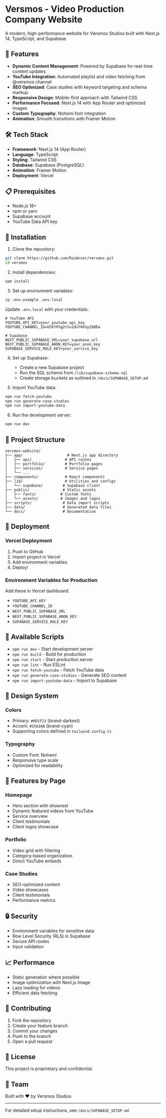 # Versmos - Video Production Company Website

A modern, high-performance website for Versmos Studios built with Next.js 14, TypeScript, and Supabase.

## 🚀 Features

- **Dynamic Content Management**: Powered by Supabase for real-time content updates
- **YouTube Integration**: Automated playlist and video fetching from @versmos channel
- **SEO Optimized**: Case studies with keyword targeting and schema markup
- **Responsive Design**: Mobile-first approach with Tailwind CSS
- **Performance Focused**: Next.js 14 with App Router and optimized images
- **Custom Typography**: Nohemi font integration
- **Animation**: Smooth transitions with Framer Motion

## 🛠️ Tech Stack

- **Framework**: Next.js 14 (App Router)
- **Language**: TypeScript
- **Styling**: Tailwind CSS
- **Database**: Supabase (PostgreSQL)
- **Animation**: Framer Motion
- **Deployment**: Vercel

## 📋 Prerequisites

- Node.js 18+ 
- npm or yarn
- Supabase account
- YouTube Data API key

## 🔧 Installation

1. Clone the repository:
```bash
git clone https://github.com/RaiAnsar/versmos.git
cd versmos
```

2. Install dependencies:
```bash
npm install
```

3. Set up environment variables:
```bash
cp .env.example .env.local
```

Update `.env.local` with your credentials:
```env
# YouTube API
YOUTUBE_API_KEY=your_youtube_api_key
YOUTUBE_CHANNEL_ID=UCKYFhg2rnu1duTK6Sy2bBEw

# Supabase
NEXT_PUBLIC_SUPABASE_URL=your_supabase_url
NEXT_PUBLIC_SUPABASE_ANON_KEY=your_anon_key
SUPABASE_SERVICE_ROLE_KEY=your_service_key
```

4. Set up Supabase:
   - Create a new Supabase project
   - Run the SQL schema from `/lib/supabase-schema.sql`
   - Create storage buckets as outlined in `/docs/SUPABASE_SETUP.md`

5. Import YouTube data:
```bash
npm run fetch-youtube
npm run generate-case-studies
npm run import-youtube-data
```

6. Run the development server:
```bash
npm run dev
```

## 📁 Project Structure

```
versmos-website/
├── app/                    # Next.js app directory
│   ├── api/               # API routes
│   ├── portfolio/         # Portfolio pages
│   ├── services/          # Service pages
│   └── ...
├── components/            # React components
├── lib/                   # Utilities and configs
│   └── supabase/         # Supabase client
├── public/               # Static assets
│   ├── fonts/           # Custom fonts
│   └── assets/          # Images and logos
├── scripts/              # Data import scripts
├── data/                 # Generated data files
└── docs/                 # Documentation
```

## 🚀 Deployment

### Vercel Deployment

1. Push to GitHub
2. Import project in Vercel
3. Add environment variables
4. Deploy!

### Environment Variables for Production

Add these in Vercel dashboard:
- `YOUTUBE_API_KEY`
- `YOUTUBE_CHANNEL_ID`
- `NEXT_PUBLIC_SUPABASE_URL`
- `NEXT_PUBLIC_SUPABASE_ANON_KEY`
- `SUPABASE_SERVICE_ROLE_KEY`

## 📝 Available Scripts

- `npm run dev` - Start development server
- `npm run build` - Build for production
- `npm run start` - Start production server
- `npm run lint` - Run ESLint
- `npm run fetch-youtube` - Fetch YouTube data
- `npm run generate-case-studies` - Generate SEO content
- `npm run import-youtube-data` - Import to Supabase

## 🎨 Design System

### Colors
- Primary: `#0D1F23` (brand-darkest)
- Accent: `#25A3AB` (brand-cyan)
- Supporting colors defined in `tailwind.config.ts`

### Typography
- Custom Font: Nohemi
- Responsive type scale
- Optimized for readability

## 📱 Features by Page

### Homepage
- Hero section with showreel
- Dynamic featured videos from YouTube
- Service overview
- Client testimonials
- Client logos showcase

### Portfolio
- Video grid with filtering
- Category-based organization
- Direct YouTube embeds

### Case Studies
- SEO-optimized content
- Video showcases
- Client testimonials
- Performance metrics

## 🔒 Security

- Environment variables for sensitive data
- Row Level Security (RLS) in Supabase
- Secure API routes
- Input validation

## 📈 Performance

- Static generation where possible
- Image optimization with Next.js Image
- Lazy loading for videos
- Efficient data fetching

## 🤝 Contributing

1. Fork the repository
2. Create your feature branch
3. Commit your changes
4. Push to the branch
5. Open a pull request

## 📄 License

This project is proprietary and confidential.

## 👥 Team

Built with ❤️ by Versmos Studios

---

For detailed setup instructions, see `/docs/SUPABASE_SETUP.md`
